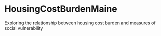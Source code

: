 # HousingCostBurdenMaine
Exploring the relationship between housing cost burden and measures of social vulnerability
